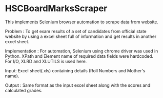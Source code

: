 # HSCBoardMarksScraper

This implements Selenium browser automation to scrape data from website.

Problem : To get exam results of a set of candidates from official state website by using a excel sheet full of information and get results in another excel sheet.

Implementation : For automation, Selenium using chrome driver was used in Python. XPath and Element name of required data fields were hardcoded. For I/O, XLRD and XLUTILS is used here.

Input: Excel sheet(.xls) containing details (Roll Numbers and Mother's name).

Output : Same format as the input excel sheet along with the scores and calculated grades.
